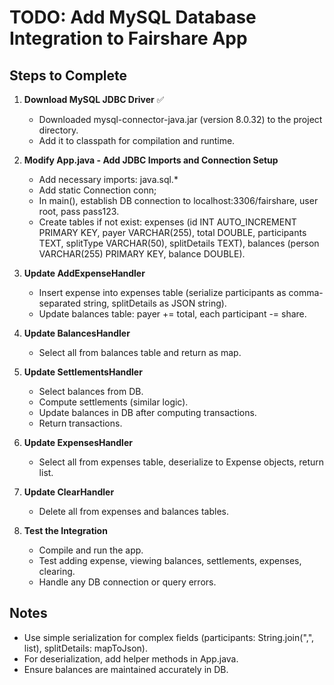 # TODO: Add MySQL Database Integration to Fairshare App

## Steps to Complete

1. **Download MySQL JDBC Driver** ✅
   - Downloaded mysql-connector-java.jar (version 8.0.32) to the project directory.
   - Add it to classpath for compilation and runtime.

2. **Modify App.java - Add JDBC Imports and Connection Setup**
   - Add necessary imports: java.sql.*
   - Add static Connection conn;
   - In main(), establish DB connection to localhost:3306/fairshare, user root, pass pass123.
   - Create tables if not exist: expenses (id INT AUTO_INCREMENT PRIMARY KEY, payer VARCHAR(255), total DOUBLE, participants TEXT, splitType VARCHAR(50), splitDetails TEXT), balances (person VARCHAR(255) PRIMARY KEY, balance DOUBLE).

3. **Update AddExpenseHandler**
   - Insert expense into expenses table (serialize participants as comma-separated string, splitDetails as JSON string).
   - Update balances table: payer += total, each participant -= share.

4. **Update BalancesHandler**
   - Select all from balances table and return as map.

5. **Update SettlementsHandler**
   - Select balances from DB.
   - Compute settlements (similar logic).
   - Update balances in DB after computing transactions.
   - Return transactions.

6. **Update ExpensesHandler**
   - Select all from expenses table, deserialize to Expense objects, return list.

7. **Update ClearHandler**
   - Delete all from expenses and balances tables.

8. **Test the Integration**
   - Compile and run the app.
   - Test adding expense, viewing balances, settlements, expenses, clearing.
   - Handle any DB connection or query errors.

## Notes
- Use simple serialization for complex fields (participants: String.join(",", list), splitDetails: mapToJson).
- For deserialization, add helper methods in App.java.
- Ensure balances are maintained accurately in DB.
